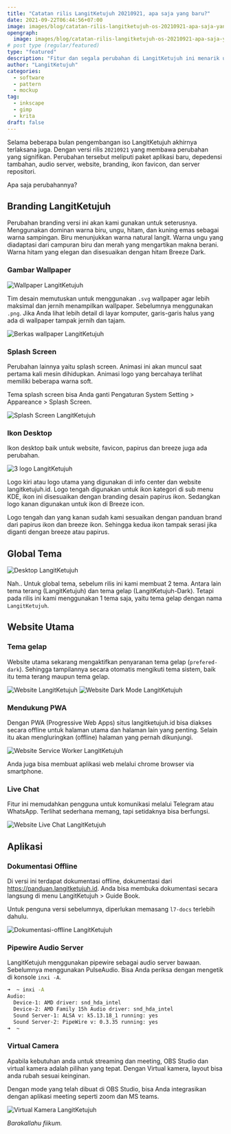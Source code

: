 ```yaml
---
title: "Catatan rilis LangitKetujuh 20210921, apa saja yang baru?"
date: 2021-09-22T06:44:56+07:00
image: images/blog/catatan-rilis-langitketujuh-os-20210921-apa-saja-yang-baru.jpg
opengraph:
  image: images/blog/catatan-rilis-langitketujuh-os-20210921-apa-saja-yang-baru.jpg
# post type (regular/featured)
type: "featured"
description: "Fitur dan segala perubahan di LangitKetujuh ini menarik untuk diketahui."
author: "LangitKetujuh"
categories:
  - software
  - pattern
  - mockup
tag:
  - inkscape
  - gimp
  - krita
draft: false
---
```


Selama beberapa bulan pengembangan iso LangitKetujuh akhirnya terlaksana juga. Dengan versi rilis `20210921` yang membawa perubahan yang signifikan. Perubahan tersebut meliputi paket aplikasi baru, depedensi tambahan, audio server, website, branding, ikon favicon, dan server repositori.

Apa saja perubahannya?

## Branding LangitKetujuh

Perubahan branding versi ini akan kami gunakan untuk seterusnya. Menggunakan dominan warna biru, ungu, hitam, dan kuning emas sebagai warna sampingan. Biru menunjukkan warna natural langit. Warna ungu yang diadaptasi dari campuran biru dan merah yang mengartikan makna berani. Warna hitam yang elegan dan disesuaikan dengan hitam Breeze Dark.

### Gambar Wallpaper

![Wallpaper LangitKetujuh](/images/blog/wallpaper-langitketujuh-id.webp)

Tim desain memutuskan untuk menggunakan `.svg` wallpaper agar lebih maksimal dan jernih menampilkan wallpaper. Sebelumnya menggunakan `.png`. Jika Anda lihat lebih detail di layar komputer, garis-garis halus yang ada di wallpaper tampak jernih dan tajam.

![Berkas wallpaper LangitKetujuh](/images/blog/berkas-wallpaper.webp)

### Splash Screen

Perubahan lainnya yaitu splash screen. Animasi ini akan muncul saat pertama kali mesin dihidupkan. Animasi logo yang bercahaya terlihat memiliki beberapa warna soft.

Tema splash screen bisa Anda ganti Pengaturan System Setting > Appareance > Splash Screen.

![Splash Screen LangitKetujuh](/images/blog/splash-screen.webp)

### Ikon Desktop

Ikon desktop baik untuk website, favicon, papirus dan breeze juga ada perubahan.

![3 logo LangitKetujuh](/images/blog/3-logo.webp)

Logo kiri atau logo utama yang digunakan di info center dan website langitketujuh.id. Logo tengah digunakan untuk ikon kategori di sub menu KDE, ikon ini disesuaikan dengan branding desain papirus ikon. Sedangkan logo kanan digunakan untuk ikon di Breeze icon.

Logo tengah dan yang kanan sudah kami sesuaikan dengan panduan brand dari papirus ikon dan breeze ikon. Sehingga kedua ikon tampak serasi jika diganti dengan breeze atau papirus.

## Global Tema

![Desktop LangitKetujuh](/images/blog/desktop-langitketujuh-id.webp)

Nah.. Untuk global tema, sebelum rilis ini kami membuat 2 tema. Antara lain tema terang (LangitKetujuh) dan tema gelap (LangitKetujuh-Dark). Tetapi pada rilis ini kami menggunakan 1 tema saja, yaitu tema gelap dengan nama `LangitKetujuh`.

## Website Utama

### Tema gelap

Website utama sekarang mengaktifkan penyaranan tema gelap (`prefered-dark`). Sehingga tampilannya secara otomatis mengikuti tema sistem, baik itu tema terang maupun tema gelap.

![Website LangitKetujuh](/images/blog/web-light-mode.webp)
![Website Dark Mode LangitKetujuh](/images/blog/web-dark-mode.webp)

### Mendukung PWA

Dengan PWA (Progressive Web Apps) situs langitketujuh.id bisa diakses secara offline untuk halaman utama dan halaman lain yang penting. Selain itu akan mengluringkan (offline) halaman yang pernah dikunjungi.

![Website Service Worker LangitKetujuh](/images/blog/web-service-worker.webp)

Anda juga bisa membuat aplikasi web melalui chrome browser via smartphone.

### Live Chat

Fitur ini memudahkan pengguna untuk komunikasi melalui Telegram atau WhatsApp. Terlihat sederhana memang, tapi setidaknya bisa berfungsi.

![Website Live Chat LangitKetujuh](/images/blog/live-chat.webp)

## Aplikasi

### Dokumentasi Offline

Di versi ini terdapat dokumentasi offline, dokumentasi dari https://panduan.langitketujuh.id. Anda bisa membuka dokumentasi secara langsung di menu LangitKetujuh > Guide Book.

Untuk penguna versi sebelumnya, diperlukan memasang `l7-docs` terlebih dahulu.

![Dokumentasi-offline LangitKetujuh](/images/blog/dokumentasi-offline.webp)

### Pipewire Audio Server

LangitKetujuh menggunakan pipewire sebagai audio server bawaan. Sebelumnya menggunakan PulseAudio. Bisa Anda periksa dengan mengetik di konsole `inxi -A`.

```sh
➜  ~ inxi -A
Audio:
  Device-1: AMD driver: snd_hda_intel
  Device-2: AMD Family 15h Audio driver: snd_hda_intel
  Sound Server-1: ALSA v: k5.13.18_1 running: yes
  Sound Server-2: PipeWire v: 0.3.35 running: yes
➜  ~
```

### Virtual Camera

Apabila kebutuhan anda untuk streaming dan meeting, OBS Studio dan virtual kamera adalah pilihan yang tepat. Dengan Virtual kamera, layout bisa anda rubah sesuai keinginan.

Dengan mode yang telah dibuat di OBS Studio, bisa Anda integrasikan dengan aplikasi meeting seperti zoom dan MS teams.

![Virtual Kamera LangitKetujuh](/images/blog/virtual-kamera.webp)

_Barakallahu fiikum._
